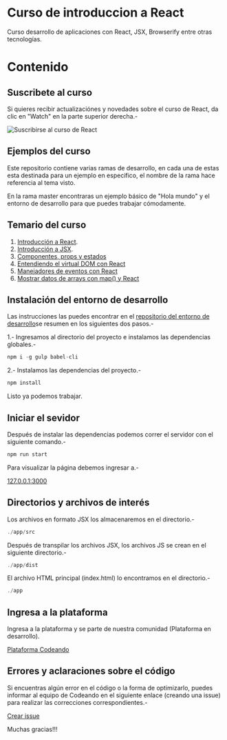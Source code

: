 Curso de introduccion a React
===

Curso desarrollo de aplicaciones con React, JSX, Browserify entre otras tecnologías.

# Contenido

## Suscribete al curso

Si quieres recibir actualizaciónes y novedades sobre el curso de React, da clic en "Watch" en la parte superior derecha.-

![Suscribirse al curso de React](http://blog.codeando.org/img/github.png)

## Ejemplos del curso

Este repositorio contiene varias ramas de desarrollo, en cada una de estas esta destinada para un ejemplo en especifico, el nombre de la rama hace referencia al tema visto.

En la rama master encontraras un ejemplo básico de "Hola mundo" y el entorno de desarrollo para que puedes trabajar cómodamente.

## Temario del curso

1. [Introducción a React](http://blog.codeando.org/articulos/introduccion-a-react-creando-aplicacion-basica.html).
2. [Introducción a JSX](http://blog.codeando.org/articulos/introduccion-a-jsx.html).
3. [Componentes, props y estados](http://blog.codeando.org/articulos/componentes-props-y-estados-con-react.html)
4. [Entendiendo el virtual DOM con React](http://blog.codeando.org/articulos/entendiendo-el-virtual-dom-en-react.html)
5. [Manejadores de eventos con React](http://blog.codeando.org/articulos/manejadores-de-eventos-con-react.html)
6. [Mostrar datos de arrays con map() y React](http://blog.codeando.org/articulos/mostrar-datos-de-arrays-con-map-y-react.html)

## Instalación del entorno de desarrollo

Las instrucciones las puedes encontrar en el [repositorio del entorno de desarrollo](https://github.com/Codeandomx/development-environment-react)se resumen en los siguientes dos pasos.-

1.- Ingresamos al directorio del proyecto e instalamos las dependencias globales.-

```js
npm i -g gulp babel-cli
```

2.- Instalamos las dependencias del proyecto.-

```js
npm install
```

Listo ya podemos trabajar.

## Iniciar el sevidor

Después de instalar las dependencias podemos correr el servidor con el siguiente comando.-

```js
npm run start
```

Para visualizar la página debemos ingresar a.-

[127.0.0.1:3000](http://127.0.0.1:3000)

## Directorios y archivos de interés

Los archivos en formato JSX los almacenaremos en el directorio.-

```js
./app/src
```

Después de transpilar los archivos JSX, los archivos JS se crean en el siguiente directorio.-

```js
./app/dist
```

El archivo HTML principal (index.html) lo encontramos en el directorio.-

```js
./app
```

## Ingresa a la plataforma

Ingresa a la plataforma y se parte de nuestra comunidad (Plataforma en desarrollo).

[Plataforma Codeando](http://codeando.org)

## Errores y aclaraciones sobre el código

Si encuentras algún error en el código o la forma de optimizarlo, puedes informar al equipo de Codeando en el siguiente enlace (creando una issue) para realizar las correcciones correspondientes.-

[Crear issue](https://github.com/codeandomx/curso-de-introduccion-a-react/issues)

Muchas gracias!!!